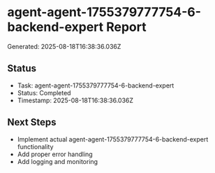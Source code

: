 # agent-agent-1755379777754-6-backend-expert Report

Generated: 2025-08-18T16:38:36.036Z

## Status
- Task: agent-agent-1755379777754-6-backend-expert
- Status: Completed
- Timestamp: 2025-08-18T16:38:36.036Z

## Next Steps
- Implement actual agent-agent-1755379777754-6-backend-expert functionality
- Add proper error handling
- Add logging and monitoring

